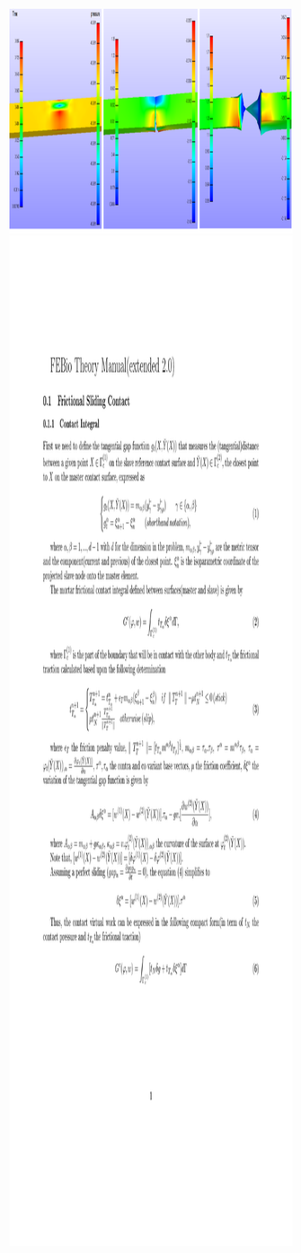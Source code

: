 
 <br>
 <img height="400" src="largedeformationteartest.png" />
 </br>
 <img height="1800" src="0001.jpg" />
 </br>

